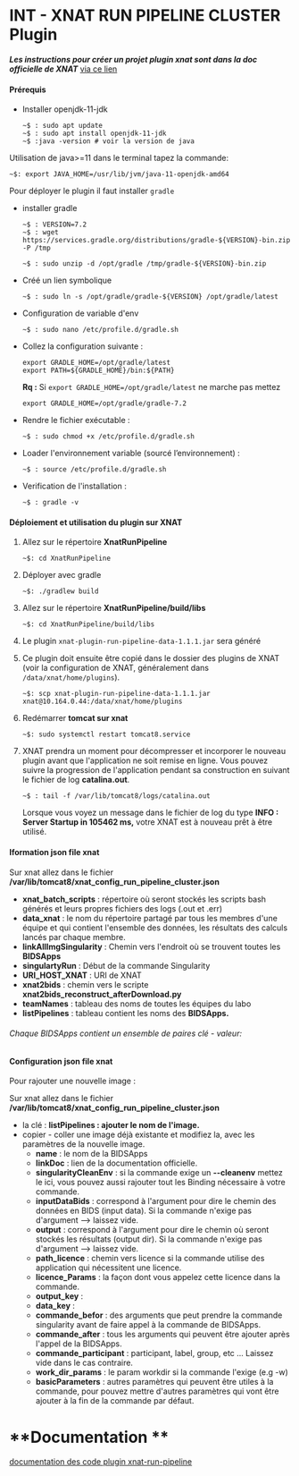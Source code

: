 # **INT - XNAT RUN PIPELINE CLUSTER Plugin**

***Les instructions pour créer un projet plugin xnat sont dans la doc officielle de XNAT*** [via ce lien](https://wiki.xnat.org/documentation/xnat-developer-documentation/working-with-xnat-plugins/developing-xnat-plugins/creating-an-xnat-plugin-project)

#### **Prérequis**

* Installer openjdk-11-jdk

  ```
  ~$ : sudo apt update
  ~$ : sudo apt install openjdk-11-jdk
  ~$ :java -version # voir la version de java
  ```

Utilisation de java>=11 dans le terminal tapez la commande:

`~$: export JAVA_HOME=/usr/lib/jvm/java-11-openjdk-amd64`

Pour déployer le plugin il faut installer `gradle`

* installer gradle

  ```
  ~$ : VERSION=7.2
  ~$ : wget https://services.gradle.org/distributions/gradle-${VERSION}-bin.zip -P /tmp
  
  ~$ : sudo unzip -d /opt/gradle /tmp/gradle-${VERSION}-bin.zip
  ```
* Créé un lien symbolique

  ```
  ~$ : sudo ln -s /opt/gradle/gradle-${VERSION} /opt/gradle/latest
  ```
* Configuration de variable d'env

  ```
  ~$ : sudo nano /etc/profile.d/gradle.sh
  ```
* Collez la configuration suivante :

  ```
  export GRADLE_HOME=/opt/gradle/latest
  export PATH=${GRADLE_HOME}/bin:${PATH}
  ```

  **Rq :** Si `export GRADLE_HOME=/opt/gradle/latest` ne marche pas mettez

  `export GRADLE_HOME=/opt/gradle/gradle-7.2`
* Rendre le fichier exécutable :

  ```
  ~$ : sudo chmod +x /etc/profile.d/gradle.sh
  ```
* Loader l'environnement variable (sourcé l’environnement) :

  ```
  ~$ : source /etc/profile.d/gradle.sh
  ```
* Verification de l'installation :

  ```
  ~$ : gradle -v
  ```

#### **Déploiement et utilisation du plugin sur XNAT**

1. Allez sur le répertoire **XnatRunPipeline**

   ```
   ~$: cd XnatRunPipeline
   ```
2. Déployer avec gradle

   ```
   ~$: ./gradlew build
   ```
3. Allez sur le répertoire **XnatRunPipeline/build/libs**

   ```
   ~$: cd XnatRunPipeline/build/libs
   ```
4. Le plugin `xnat-plugin-run-pipeline-data-1.1.1.jar` sera généré
5. Ce plugin doit ensuite être copié dans le dossier des plugins de XNAT (voir la configuration de XNAT, généralement dans `/data/xnat/home/plugins`).

   ```
   ~$: scp xnat-plugin-run-pipeline-data-1.1.1.jar xnat@10.164.0.44:/data/xnat/home/plugins
   ```
6. Redémarrer **tomcat sur xnat**

   ```
   ~$: sudo systemctl restart tomcat8.service
   ```
7. XNAT prendra un moment pour décompresser et incorporer le nouveau plugin avant que l'application ne soit remise en ligne. Vous pouvez suivre la progression de l'application pendant sa construction en suivant le fichier de log **catalina.out**.

   ```
   ~$ : tail -f /var/lib/tomcat8/logs/catalina.out 
   ```

   Lorsque vous voyez un message dans le fichier de log du type **INFO : Server Startup in 105462 ms,** votre XNAT est à nouveau prêt à être utilisé.

#### **Iformation json file xnat**

Sur xnat allez dans le fichier **/var/lib/tomcat8/xnat_config_run_pipeline_cluster.json**

* **xnat_batch_scripts** : répertoire où seront stockés les scripts bash générés et leurs propres fichiers des logs (.out et .err)
* **data_xnat** : le nom du répertoire partagé par tous les membres d'une équipe et qui contient l'ensemble des données, les résultats des calculs lancés par chaque membre.
* **linkAllImgSingularity** : Chemin vers l'endroit où se trouvent toutes les **BIDSApps**
* **singulartyRun** : Début de la commande Singularity
* **URI_HOST_XNAT** : URI de XNAT
* **xnat2bids** : chemin vers le scripte **xnat2bids_reconstruct_afterDownload.py**
* **teamNames** : tableau des noms de toutes les équipes du labo
* **listPipelines** : tableau contient les noms des **BIDSApps.**

###### Chaque BIDSApps contient un ensemble de paires clé - valeur:

#### **Configuration json file xnat**

Pour rajouter une nouvelle image :

Sur xnat allez dans le fichier **/var/lib/tomcat8/xnat_config_run_pipeline_cluster.json**

* la clé : **listPipelines : ajouter le nom de l'image.**
* copier - coller une image déjà existante et modifiez la, avec les paramètres de la nouvelle image.
  * **name** : le nom de la BIDSApps
  * **linkDoc** : lien de la documentation officielle.
  * **singularityCleanEnv** : si la commande exige un **--cleanenv** mettez le ici, vous pouvez aussi rajouter tout les Binding nécessaire à votre commande.
  * **inputDataBids** : correspond à l'argument pour dire le chemin des données en BIDS (input data). Si la commande n'exige pas d'argument --> laissez vide.
  * **output** : correspond à l'argument pour dire le chemin où seront stockés les résultats (output dir). Si la commande n'exige pas d'argument --> laissez vide.
  * **path_licence** : chemin vers licence si la commande utilise des application qui nécessitent une licence.
  * **licence_Params** : la façon dont vous appelez cette licence dans la commande.
  * **output_key** :
  * **data_key** :
  * **commande_befor** : des arguments que peut prendre la commande singularity avant de faire appel à la commande de BIDSApps.
  * **commande_after** : tous les arguments qui peuvent être ajouter après l'appel de la BIDSApps.
  * **commande_participant** : participant, label, group, etc ... Laissez vide dans le cas contraire.
  * **work_dir_params** : le param workdir si la commande l'exige (e.g -w)
  * **basicParameters** : autres paramètres qui peuvent être utiles à la commande, pour pouvez mettre d'autres paramètres qui vont être ajouter à la fin de la commande par défaut.

# **Documentation **

  [documentation des code plugin xnat-run-pipeline](./doc-fonction-plugin-xnat-run-pipeline.md)